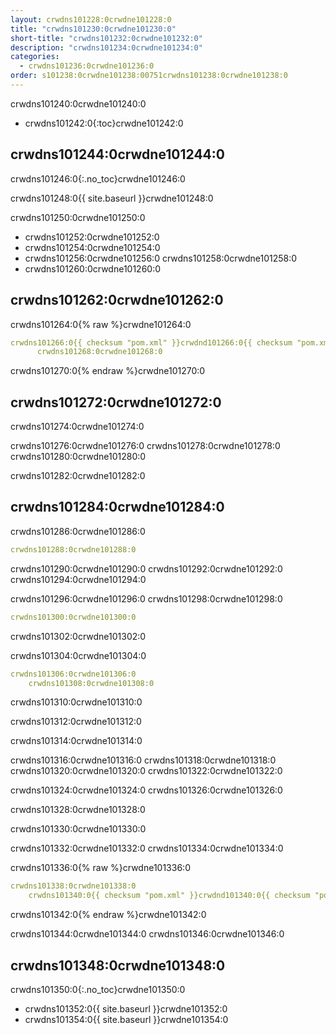 ```yaml
---
layout: crwdns101228:0crwdne101228:0
title: "crwdns101230:0crwdne101230:0"
short-title: "crwdns101232:0crwdne101232:0"
description: "crwdns101234:0crwdne101234:0"
categories:
  - crwdns101236:0crwdne101236:0
order: s101238:0crwdne101238:00751crwdns101238:0crwdne101238:0
---
```

crwdns101240:0crwdne101240:0

- crwdns101242:0{:toc}crwdne101242:0

## crwdns101244:0crwdne101244:0

crwdns101246:0{:.no_toc}crwdne101246:0

crwdns101248:0{{ site.baseurl }}crwdne101248:0

crwdns101250:0crwdne101250:0

- crwdns101252:0crwdne101252:0
- crwdns101254:0crwdne101254:0 
- crwdns101256:0crwdne101256:0 crwdns101258:0crwdne101258:0 
- crwdns101260:0crwdne101260:0

## crwdns101262:0crwdne101262:0

crwdns101264:0{% raw %}crwdne101264:0

```yaml
crwdns101266:0{{ checksum "pom.xml" }}crwdnd101266:0{{ checksum "pom.xml" }}crwdne101266:0 
      crwdns101268:0crwdne101268:0    
```

crwdns101270:0{% endraw %}crwdne101270:0

## crwdns101272:0crwdne101272:0

crwdns101274:0crwdne101274:0

crwdns101276:0crwdne101276:0 crwdns101278:0crwdne101278:0 crwdns101280:0crwdne101280:0

crwdns101282:0crwdne101282:0

## crwdns101284:0crwdne101284:0

crwdns101286:0crwdne101286:0

```yaml
crwdns101288:0crwdne101288:0
```

crwdns101290:0crwdne101290:0 crwdns101292:0crwdne101292:0 crwdns101294:0crwdne101294:0

crwdns101296:0crwdne101296:0 crwdns101298:0crwdne101298:0

```yaml
crwdns101300:0crwdne101300:0
```

crwdns101302:0crwdne101302:0

crwdns101304:0crwdne101304:0

```yaml
crwdns101306:0crwdne101306:0
    crwdns101308:0crwdne101308:0
```

crwdns101310:0crwdne101310:0

crwdns101312:0crwdne101312:0

crwdns101314:0crwdne101314:0

crwdns101316:0crwdne101316:0 crwdns101318:0crwdne101318:0 crwdns101320:0crwdne101320:0 crwdns101322:0crwdne101322:0

<div class="alert alert-info" role="alert">
  crwdns101324:0crwdne101324:0 crwdns101326:0crwdne101326:0
</div>

crwdns101328:0crwdne101328:0

crwdns101330:0crwdne101330:0

crwdns101332:0crwdne101332:0 crwdns101334:0crwdne101334:0

crwdns101336:0{% raw %}crwdne101336:0

```yaml
crwdns101338:0crwdne101338:0
    crwdns101340:0{{ checksum "pom.xml" }}crwdnd101340:0{{ checksum "pom.xml" }}crwdne101340:0
```

crwdns101342:0{% endraw %}crwdne101342:0

crwdns101344:0crwdne101344:0 crwdns101346:0crwdne101346:0

## crwdns101348:0crwdne101348:0

crwdns101350:0{:.no_toc}crwdne101350:0

- crwdns101352:0{{ site.baseurl }}crwdne101352:0
- crwdns101354:0{{ site.baseurl }}crwdne101354:0